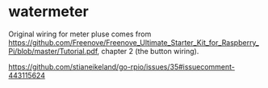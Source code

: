 # watermeter

Original wiring for meter pluse comes from https://github.com/Freenove/Freenove_Ultimate_Starter_Kit_for_Raspberry_Pi/blob/master/Tutorial.pdf, chapter 2 (the button wiring).


https://github.com/stianeikeland/go-rpio/issues/35#issuecomment-443115624

